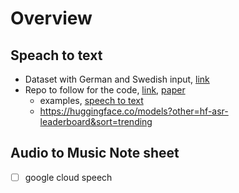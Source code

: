 # Overview

## Speach to text

- Dataset with German and Swedish input, [link](https://paperswithcode.com/dataset/covost)
- Repo to follow for the code, [link](https://github.com/facebookresearch/fairseq), [paper](https://paperswithcode.com/paper/speechmatrix-a-large-scale-mined-corpus-of)
  - examples, [speech to text](https://github.com/facebookresearch/fairseq/tree/main/examples/speech_to_text)
  - https://huggingface.co/models?other=hf-asr-leaderboard&sort=trending

## Audio to Music Note sheet
- [ ] google cloud speech